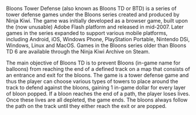 Bloons Tower Defense (also known as Bloons TD or BTD) is a series of tower defense games under the Bloons series created and produced by Ninja Kiwi. The game was initially developed as a browser game, built upon the (now unusable) Adobe Flash platform and released in mid-2007. Later games in the series expanded to support various mobile platforms, including Android, iOS, Windows Phone, PlayStation Portable, Nintendo DSi, Windows, Linux and MacOS. Games in the Bloons series older than Bloons TD 6 are available through the Ninja Kiwi Archive on Steam.


The main objective of Bloons TD is to prevent Bloons (in-game name for balloons) from reaching the end of a defined track on a map that consists of an entrance and exit for the bloons. The game is a tower defense game and thus the player can choose various types of towers to place around the track to defend against the bloons, gaining 1 in-game dollar for every layer of bloon popped. If a bloon reaches the end of a path, the player loses lives. Once these lives are all depleted, the game ends. The bloons always follow the path on the track until they either reach the exit or are popped.
